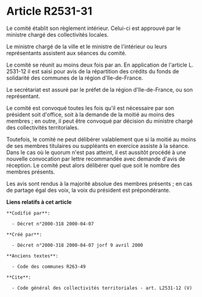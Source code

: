 # Article R2531-31

Le comité établit son règlement intérieur. Celui-ci est approuvé par le ministre chargé des collectivités locales.

Le ministre chargé de la ville et le ministre de l'intérieur ou leurs représentants assistent aux séances du comité.

Le comité se réunit au moins deux fois par an. En application de l'article L. 2531-12 il est saisi pour avis de la
répartition des crédits du fonds de solidarité des communes de la région d'Ile-de-France.

Le secrétariat est assuré par le préfet de la région d'Ile-de-France, ou son représentant.

Le comité est convoqué toutes les fois qu'il est nécessaire par son président soit d'office, soit à la demande de la moitié
au moins des membres ; en outre, il peut être convoqué par décision du ministre chargé des collectivités territoriales.

Toutefois, le comité ne peut délibérer valablement que si la moitié au moins de ses membres titulaires ou suppléants en
exercice assiste à la séance. Dans le cas où le quorum n'est pas atteint, il est aussitôt procédé à une nouvelle convocation
par lettre recommandée avec demande d'avis de réception. Le comité peut alors délibérer quel que soit le nombre des membres
présents.

Les avis sont rendus à la majorité absolue des membres présents ; en cas de partage égal des voix, la voix du président est
prépondérante.

**Liens relatifs à cet article**

	**Codifié par**:

	  - Décret n°2000-318 2000-04-07

	**Créé par**:

	  - Décret n°2000-318 2000-04-07 jorf 9 avril 2000

	**Anciens textes**:

	  - Code des communes R263-49

	**Cite**:

	  - Code général des collectivités territoriales - art. L2531-12 (V)
